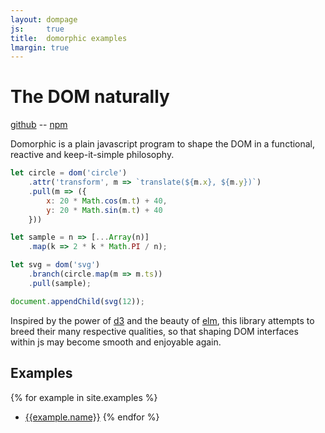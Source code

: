 ```yaml
---
layout: dompage
js:     true
title:  domorphic examples
lmargin: true
---
```


# The DOM naturally

[github](https://github.com/opeltre/domorphic)
-- [npm](https://npmjs.com/package/domorphic)

Domorphic is a plain javascript program 
to shape the DOM in a functional, reactive 
and keep-it-simple philosophy. 

```js
let circle = dom('circle')
    .attr('transform', m => `translate(${m.x}, ${m.y})`)
    .pull(m => ({ 
        x: 20 * Math.cos(m.t) + 40, 
        y: 20 * Math.sin(m.t) + 40
    }))

let sample = n => [...Array(n)]
    .map(k => 2 * k * Math.PI / n); 

let svg = dom('svg')
    .branch(circle.map(m => m.ts))
    .pull(sample);

document.appendChild(svg(12));
```

Inspired by the power of [d3](http://github.com/d3)
and the beauty of [elm](http://elm-lang.org),
this library attempts to breed their many respective qualities,
so that shaping DOM interfaces within js 
may become smooth and enjoyable again. 


## Examples

{% for example in site.examples %}
- [{{example.name}}]({{example.url}}) 
{% endfor %}

